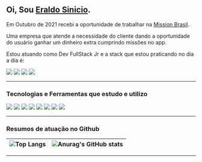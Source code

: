 ## Oi, Sou [Eraldo Sinicio](https://www.linkedin.com/in/eraldosiniciof).

Em Outubro de 2021 recebi a oportunidade de trabalhar na [Mission Brasil](https://www.missionbrasil.com.br/).

Uma empresa que atende a necessidade do cliente dando a oportunidade do usuário ganhar um dinheiro extra cumprindo missões no app.

Estou atuando como Dev FullStack Jr e a stack que estou praticando no dia a dia é:

<img src="https://img.shields.io/badge/React-20232A?style=for-the-badge&logo=react&logoColor=61DAFB" /> <img src="https://img.shields.io/badge/Node.js-43853D?style=for-the-badge&logo=node.js&logoColor=white" /> <img src="https://img.shields.io/badge/PostgreSQL-316192?style=for-the-badge&logo=postgresql&logoColor=white" /> <img src="https://img.shields.io/badge/Express.js-000000?style=for-the-badge&logo=express&logoColor=white" /> 

<hr />

### Tecnologias e Ferramentas que estudo e utilizo
<img src="https://img.shields.io/badge/JavaScript-F7DF1E?style=for-the-badge&logo=javascript&logoColor=black" /> <img src="https://img.shields.io/badge/CSS3-1572B6?style=for-the-badge&logo=css3&logoColor=white" /> <img src="https://img.shields.io/badge/HTML5-E34F26?style=for-the-badge&logo=html5&logoColor=white" /> <img src="https://img.shields.io/badge/Python-14354C?style=for-the-badge&logo=python&logoColor=white" /> <img src="https://img.shields.io/badge/Microsoft_Excel-217346?style=for-the-badge&logo=microsoft-excel&logoColor=white" /> <img src="https://img.shields.io/badge/Visual_Studio_Code-0078D4?style=for-the-badge&logo=visual%20studio%20code&logoColor=white" /> <img src="https://img.shields.io/badge/Insomnia-5849be?style=for-the-badge&logo=Insomnia&logoColor=white" />
<img src="https://img.shields.io/badge/Git-F05032?style=for-the-badge&logo=git&logoColor=white" />

<hr />

### Resumos de atuação no Github
![Top Langs](https://github-readme-stats.vercel.app/api/top-langs/?username=eraldosiniciof&langs_count=8&theme=dark&layout=compact) | ![Anurag's GitHub stats](https://github-readme-stats.vercel.app/api?username=eraldosiniciof&show_icons=true&theme=dark)
|---|---|
<hr />
